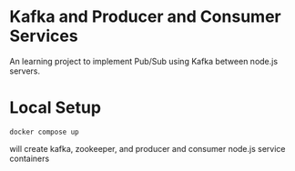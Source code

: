 # Kafka and Producer and Consumer Services
An learning project to implement Pub/Sub using Kafka between node.js servers.

# Local Setup

```
docker compose up
```

will create kafka, zookeeper, and producer and consumer node.js service containers
